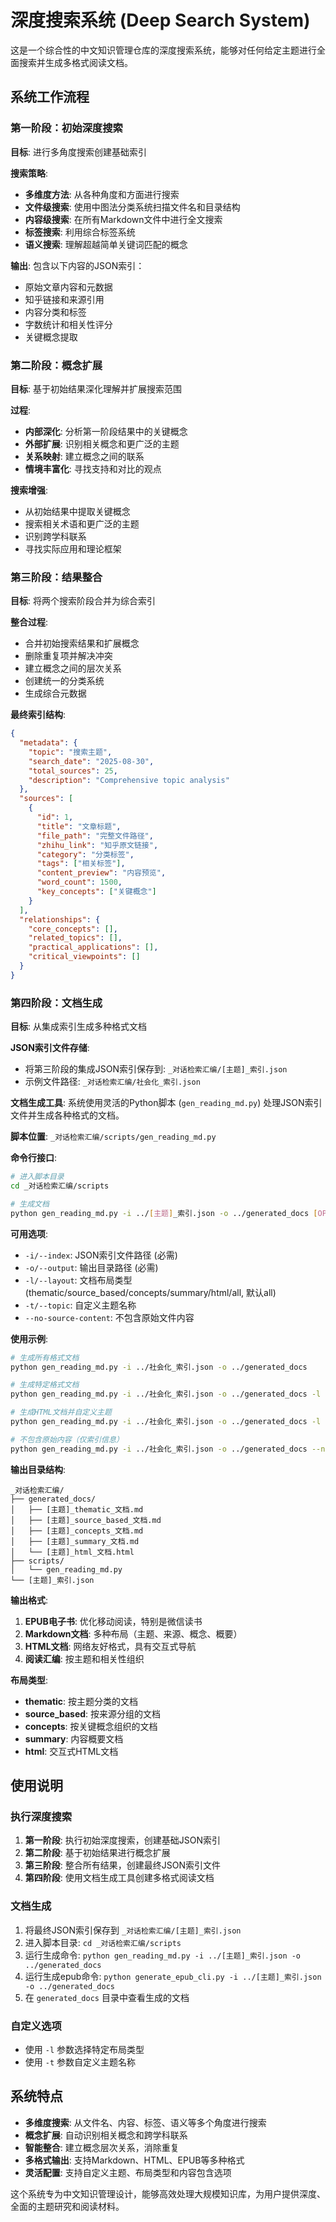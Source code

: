 # 深度搜索系统 (Deep Search System)

这是一个综合性的中文知识管理仓库的深度搜索系统，能够对任何给定主题进行全面搜索并生成多格式阅读文档。

## 系统工作流程

### 第一阶段：初始深度搜索
**目标**: 进行多角度搜索创建基础索引

**搜索策略**:
- **多维度方法**: 从各种角度和方面进行搜索
- **文件级搜索**: 使用中图法分类系统扫描文件名和目录结构
- **内容级搜索**: 在所有Markdown文件中进行全文搜索
- **标签搜索**: 利用综合标签系统
- **语义搜索**: 理解超越简单关键词匹配的概念

**输出**: 包含以下内容的JSON索引：
- 原始文章内容和元数据
- 知乎链接和来源引用
- 内容分类和标签
- 字数统计和相关性评分
- 关键概念提取

### 第二阶段：概念扩展
**目标**: 基于初始结果深化理解并扩展搜索范围

**过程**:
- **内部深化**: 分析第一阶段结果中的关键概念
- **外部扩展**: 识别相关概念和更广泛的主题
- **关系映射**: 建立概念之间的联系
- **情境丰富化**: 寻找支持和对比的观点

**搜索增强**:
- 从初始结果中提取关键概念
- 搜索相关术语和更广泛的主题
- 识别跨学科联系
- 寻找实际应用和理论框架

### 第三阶段：结果整合
**目标**: 将两个搜索阶段合并为综合索引

**整合过程**:
- 合并初始搜索结果和扩展概念
- 删除重复项并解决冲突
- 建立概念之间的层次关系
- 创建统一的分类系统
- 生成综合元数据

**最终索引结构**:
```json
{
  "metadata": {
    "topic": "搜索主题",
    "search_date": "2025-08-30",
    "total_sources": 25,
    "description": "Comprehensive topic analysis"
  },
  "sources": [
    {
      "id": 1,
      "title": "文章标题",
      "file_path": "完整文件路径",
      "zhihu_link": "知乎原文链接",
      "category": "分类标签",
      "tags": ["相关标签"],
      "content_preview": "内容预览",
      "word_count": 1500,
      "key_concepts": ["关键概念"]
    }
  ],
  "relationships": {
    "core_concepts": [],
    "related_topics": [],
    "practical_applications": [],
    "critical_viewpoints": []
  }
}
```

### 第四阶段：文档生成
**目标**: 从集成索引生成多种格式文档

**JSON索引文件存储**:
- 将第三阶段的集成JSON索引保存到: `_对话检索汇编/[主题]_索引.json`
- 示例文件路径: `_对话检索汇编/社会化_索引.json`

**文档生成工具**:
系统使用灵活的Python脚本 (`gen_reading_md.py`) 处理JSON索引文件并生成各种格式的文档。

**脚本位置**: `_对话检索汇编/scripts/gen_reading_md.py`

**命令行接口**:
```bash
# 进入脚本目录
cd _对话检索汇编/scripts

# 生成文档
python gen_reading_md.py -i ../[主题]_索引.json -o ../generated_docs [OPTIONS]
```

**可用选项**:
- `-i/--index`: JSON索引文件路径 (必需)
- `-o/--output`: 输出目录路径 (必需)
- `-l/--layout`: 文档布局类型 (thematic/source_based/concepts/summary/html/all, 默认all)
- `-t/--topic`: 自定义主题名称
- `--no-source-content`: 不包含原始文件内容

**使用示例**:
```bash
# 生成所有格式文档
python gen_reading_md.py -i ../社会化_索引.json -o ../generated_docs

# 生成特定格式文档
python gen_reading_md.py -i ../社会化_索引.json -o ../generated_docs -l thematic

# 生成HTML文档并自定义主题
python gen_reading_md.py -i ../社会化_索引.json -o ../generated_docs -l html -t "我的主题"

# 不包含原始内容（仅索引信息）
python gen_reading_md.py -i ../社会化_索引.json -o ../generated_docs --no-source-content
```

**输出目录结构**:
```
_对话检索汇编/
├── generated_docs/
│   ├── [主题]_thematic_文档.md
│   ├── [主题]_source_based_文档.md
│   ├── [主题]_concepts_文档.md
│   ├── [主题]_summary_文档.md
│   └── [主题]_html_文档.html
├── scripts/
│   └── gen_reading_md.py
└── [主题]_索引.json
```

**输出格式**:
1. **EPUB电子书**: 优化移动阅读，特别是微信读书
2. **Markdown文档**: 多种布局（主题、来源、概念、概要）
3. **HTML文档**: 网络友好格式，具有交互式导航
4. **阅读汇编**: 按主题和相关性组织

**布局类型**:
- **thematic**: 按主题分类的文档
- **source_based**: 按来源分组的文档
- **concepts**: 按关键概念组织的文档
- **summary**: 内容概要文档
- **html**: 交互式HTML文档

## 使用说明

### 执行深度搜索
1. **第一阶段**: 执行初始深度搜索，创建基础JSON索引
2. **第二阶段**: 基于初始结果进行概念扩展
3. **第三阶段**: 整合所有结果，创建最终JSON索引文件
4. **第四阶段**: 使用文档生成工具创建多格式阅读文档

### 文档生成
1. 将最终JSON索引保存到 `_对话检索汇编/[主题]_索引.json`
2. 进入脚本目录: `cd _对话检索汇编/scripts`
3. 运行生成命令: `python gen_reading_md.py -i ../[主题]_索引.json -o ../generated_docs`
4. 运行生成epub命令: `python generate_epub_cli.py -i ../[主题]_索引.json -o ../generated_docs`
5. 在 `generated_docs` 目录中查看生成的文档

### 自定义选项
- 使用 `-l` 参数选择特定布局类型
- 使用 `-t` 参数自定义主题名称

## 系统特点

- **多维度搜索**: 从文件名、内容、标签、语义等多个角度进行搜索
- **概念扩展**: 自动识别相关概念和跨学科联系
- **智能整合**: 建立概念层次关系，消除重复
- **多格式输出**: 支持Markdown、HTML、EPUB等多种格式
- **灵活配置**: 支持自定义主题、布局类型和内容包含选项

这个系统专为中文知识管理设计，能够高效处理大规模知识库，为用户提供深度、全面的主题研究和阅读材料。